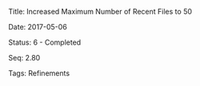 Title:  Increased Maximum Number of Recent Files to 50

Date:   2017-05-06

Status: 6 - Completed

Seq:    2.80

Tags:   Refinements

